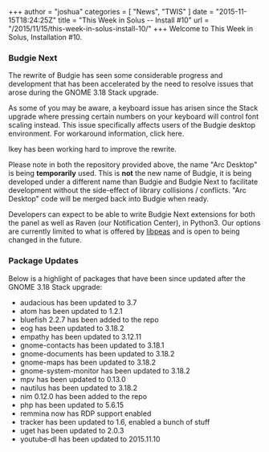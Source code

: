 +++
author = "joshua"
categories = [
"News",
"TWIS"
]
date =  "2015-11-15T18:24:25Z"
title = "This Week in Solus -- Install #10"
url = "/2015/11/15/this-week-in-solus-install-10/"
+++ 
Welcome to This Week in Solus, Installation #10. 

### Budgie Next

The rewrite of Budgie has seen some considerable progress and development that has been accelerated by the need to resolve issues that arose during the GNOME 3.18 Stack upgrade.

As some of you may be aware, a keyboard issue has arisen since the Stack upgrade where pressing certain numbers on your keyboard will control font scaling instead. This issue specifically affects users of the Budgie desktop environment. 
For workaround information, click here.

Ikey has been working hard to improve the rewrite.

Please note in both the repository provided above, the name "Arc Desktop" is being **temporarily** used. This is **not** the new name of Budgie, it is being developed under a different name than Budgie and Budgie Next to facilitate development 
without the side-effect of library collisions / conflicts. "Arc Desktop" code will be merged back into Budgie when ready.

Developers can expect to be able to write Budgie Next extensions for both the panel as well as Raven (our Notification Center), in Python3. Our options are currently limited to what is offered by 
[libpeas](https://wiki.gnome.org/Projects/Libpeas) and is open to being changed in the future.

### Package Updates

Below is a highlight of packages that have been since updated after the GNOME 3.18 Stack upgrade:

- audacious has been updated to 3.7        
- atom has been updated to 1.2.1        
- bluefish 2.2.7 has been added to the repo        
- eog has been updated to 3.18.2        
- empathy has been updated to 3.12.11        
- gnome-contacts has been updated to 3.18.1        
- gnome-documents has been updated to 3.18.2        
- gnome-maps has been updated to 3.18.2        
- gnome-system-monitor has been updated to 3.18.2        
- mpv has been updated to 0.13.0        
- nautilus has been updated to 3.18.2        
- nim 0.12.0 has been added to the repo        
- php has been updated to 5.6.15        
- remmina now has RDP support enabled        
- tracker has been updated to 1.6, enabled a bunch of stuff        
- uget has been updated to 2.0.3        
- youtube-dl has been updated to 2015.11.10
